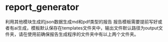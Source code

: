 # report_generator
利用其他模块生成的json数据生成md和pdf类型的报告
报告模板需要提前写好或者有ai生成，模板默认保存在templates文件夹中，输出文件默认路径为output文件夹，请在使用前确保报告生成程序的文件夹中有以上两个文件夹。
